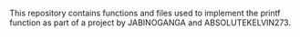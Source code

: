 This repository contains functions and files used to implement the printf function as part of a project by JABINOGANGA and ABSOLUTEKELVIN273.

